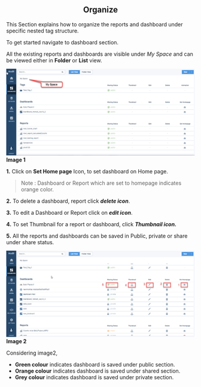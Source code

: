
<center><h2>Organize</h2></center>

This Section explains how to organize the reports and dashboard under specific nested tag structure.

To get started navigate to dashboard section.

All the existing reports and dashboards are visible under *My Space* and can be viewed either in **Folder** or **List** view.

![enter image description here](https://raw.githubusercontent.com/sv18042016/fp1/7cf68f6c7bf54d8d9a4a70104087c9f1618ace6e/images/New_version5/TD_Organize_Image1.png)
**Image 1**

**1.**  Click on  **Set Home page**  Icon, to set dashboard on Home page. 

 > Note : Dashboard or Report which are set to homepage indicates orange color.

**2.** To delete a dashboard, report  click ***delete icon***.

**3.**  To edit a Dashboard or Report click on ***edit icon***.

**4.** To set Thumbnail for a report or dashboard, click ***Thumbnail icon.***

**5.** All the reports and dashboards can be saved in Public, private or share under share status. 

![enter image description here](https://raw.githubusercontent.com/sv18042016/fp1/fb52c98e4e0d8753ac65f509d5bb179c853b962c/images/New_version5/TD_Organize_Image2.png)
**Image 2**

Considering image2,

-   **Green colour** indicates dashboard is saved under public section.
-   **Orange colour** indicates dashboard is saved under shared section.
-   **Grey colour** indicates dashboard is saved under private section.

<!--stackedit_data:
eyJoaXN0b3J5IjpbMTEzMzA3MjI1Miw3Mjg3ODU4MjVdfQ==
-->